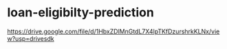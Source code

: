 # loan-eligibilty-prediction
https://drive.google.com/file/d/1HbxZDlMnGtdL7X4lpTKfDzurshrkKLNx/view?usp=drivesdk
